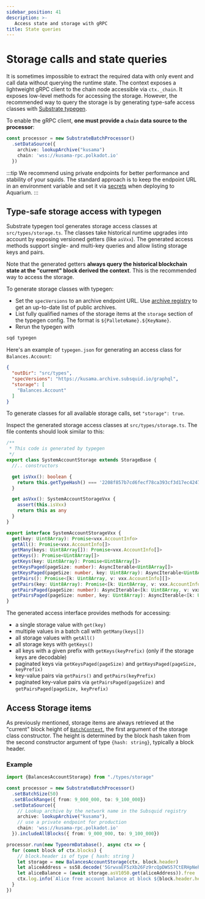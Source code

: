 ```yaml
---
sidebar_position: 41
description: >-
   Access state and storage with gRPC
title: State queries
---
```


# Storage calls and state queries

It is sometimes impossible to extract the required data with only event and call data without querying the runtime state.
The context exposes a lightweight gRPC client to the chain node accessible via `ctx._chain`. 
It exposes low-level methods for accessing the storage. However, the recommended way to query the storage is by generating type-safe access classes with [Substrate typegen](/firesquid/substrate-indexing/squid-substrate-typegen). 

To enable the gRPC client, **one must provide a `chain` data source to the processor**:

```typescript
const processor = new SubstrateBatchProcessor()
  .setDataSource({
    archive: lookupArchive("kusama")
    chain: 'wss://kusama-rpc.polkadot.io'
  })
```

:::tip
We recommend using private endpoints for better performance and stability of your squids. The standard approach is to keep the endpoint URL in an environment variable and set it via [secrets](/firesquid/deploy-squid/env-variables#secrets) when deploying to Aquarium.
:::

## Type-safe storage access with typegen

Substrate typegen tool generates storage access classes at `src/types/storage.ts`. The classes take historical runtime upgrades into account by exposing versioned getters (like `asVxx`). The generated access methods support single- and multi-key queries and allow listing storage keys and pairs.

Note that the generated getters **always query the historical blockchain state at the "current" block derived the context**. This is the recommended way to access the storage.

To generate storage classes with typegen:

* Set the `specVersions` to an archive endpoint URL. Use [archive registry](/firesquid/archives/overview/#archive-registry) to get an up-to-date list of public archives.
* List fully qualified names of the storage items at the `storage` section of the typegen config. The format is `${PalleteName}.${KeyName}`.
* Rerun the typegen with

```bash
sqd typegen
```

Here's an example of `typegen.json` for generating an access class for `Balances.Account`:

```json title=typegen.json
{
  "outDir": "src/types",
  "specVersions": "https://kusama.archive.subsquid.io/graphql", 
  "storage": [
    "Balances.Account"
  ]
}
```
To generate classes for all available storage calls, set `"storage": true`.

Inspect the generated storage access classes at `src/types/storage.ts`. The file contents should look similar to this:

```typescript title=src/types/storage.ts
/**
 * This code is generated by typegen
 */
export class SystemAccountStorage extends StorageBase {
  //.. constructors

  get isVxx(): boolean {
    return this.getTypeHash() === '2208f857b7cd6fecf78ca393cf3d17ec424773727d0028f07c9f0dc608fc1b7a'
  }

  get asVxx(): SystemAccountStorageVxx {
    assert(this.isVxx)
    return this as any
  }
}

export interface SystemAccountStorageVxx {
  get(key: Uint8Array): Promise<vxx.AccountInfo>
  getAll(): Promise<vxx.AccountInfo[]>
  getMany(keys: Uint8Array[]): Promise<vxx.AccountInfo[]>
  getKeys(): Promise<Uint8Array[]>
  getKeys(key: Uint8Array): Promise<Uint8Array[]>
  getKeysPaged(pageSize: number): AsyncIterable<Uint8Array[]>
  getKeysPaged(pageSize: number, key: Uint8Array): AsyncIterable<Uint8Array[]>
  getPairs(): Promise<[k: Uint8Array, v: vxx.AccountInfo][]>
  getPairs(key: Uint8Array): Promise<[k: Uint8Array, v: vxx.AccountInfo][]>
  getPairsPaged(pageSize: number): AsyncIterable<[k: Uint8Array, v: vxx.AccountInfo][]>
  getPairsPaged(pageSize: number, key: Uint8Array): AsyncIterable<[k: Uint8Array, v: vxx.AccountInfo][]>
}

```

The generated access interface provides methods for accessing:

- a single storage value with `get(key)`
- multiple values in a batch call with `getMany(keys[])`
- all storage values with `getAll()`
- all storage keys with `getKeys()`
- all keys with a given prefix with `getKeys(keyPrefix)` (only if the storage keys are decodable)
- paginated keys via `getKeysPaged(pageSize)` and `getKeysPaged(pageSize, keyPrefix)`
- key-value pairs via `getPairs()` and `getPairs(keyPrefix)`
- paginated key-value pairs via `getPairsPaged(pageSize)` and `getPairsPaged(pageSize, keyPrefix)`

## Access Storage items

As previously mentioned, storage items are always retrieved at the "current" block height of [`BatchContext`](/firesquid/substrate-indexing/context-interfaces), the first argument of the storage class constructor. The height is determined by the block hash taken from the second constructor argument of type `{hash: string}`, typically a block header.

### Example

```typescript title=processor.ts
import {BalancesAccountStorage} from "./types/storage"

const processor = new SubstrateBatchProcessor()
  .setBatchSize(50)
  .setBlockRange({ from: 9_000_000, to: 9_100_000})
  .setDataSource({
    // Lookup archive by the network name in the Subsquid registry
    archive: lookupArchive("kusama"),
    // use a private endpoint for production
    chain: 'wss://kusama-rpc.polkadot.io'
  }).includeAllBlocks({ from: 9_000_000, to: 9_100_000})

processor.run(new TypeormDatabase(), async ctx => {
  for (const block of ctx.blocks) { 
    // block.header is of type { hash: string }
    let storage = new BalancesAccountStorage(ctx, block.header)
    let aliceAddress = ss58.decode('5GrwvaEF5zXb26Fz9rcQpDWS57CtERHpNehXCPcNoHGKutQY').bytes
    let aliceBalance = (await storage.asV1050.get(aliceAddress)).free
    ctx.log.info(`Alice free account balance at block ${block.header.height}: ${aliceBalance.toString()}`)
  }
})
```
